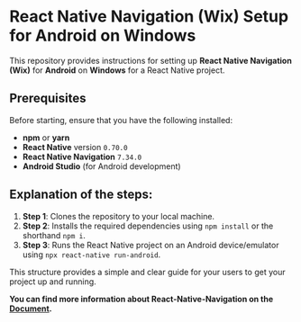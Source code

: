 # React Native Navigation (Wix) Setup for Android on Windows

This repository provides instructions for setting up **React Native Navigation (Wix)** for **Android** on **Windows** for a React Native project.

## Prerequisites

Before starting, ensure that you have the following installed:

- **npm** or **yarn**
- **React Native** version `0.70.0`
- **React Native Navigation** `7.34.0`
- **Android Studio** (for Android development)
  
## Explanation of the steps:
1. **Step 1**: Clones the repository to your local machine.
2. **Step 2**: Installs the required dependencies using `npm install` or the shorthand `npm i`.
3. **Step 3**: Runs the React Native project on an Android device/emulator using `npx react-native run-android`.

This structure provides a simple and clear guide for your users to get your project up and running.

**You can find more information about React-Native-Navigation on the [Document](https://wix.github.io/react-native-navigation/docs/installing).**



